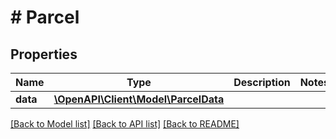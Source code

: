 # # Parcel

## Properties

Name | Type | Description | Notes
------------ | ------------- | ------------- | -------------
**data** | [**\OpenAPI\Client\Model\ParcelData**](ParcelData.md) |  |

[[Back to Model list]](../../README.md#models) [[Back to API list]](../../README.md#endpoints) [[Back to README]](../../README.md)
